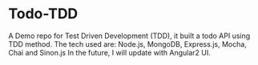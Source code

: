 # Todo-TDD
A Demo repo for Test Driven Development (TDD), it built  a todo API using TDD method. The tech used are: Node.js, MongoDB, Express.js, Mocha, Chai and Sinon.js
In the future, I will update with Angular2 UI.
